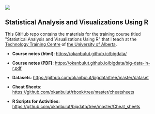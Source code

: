 ![](https://github.com/okanbulut/rbook/blob/master/cover.jpg)

## Statistical Analysis and Visualizations Using R

This GitHub repo contains the materials for the training course titled "Statistical Analysis and Visualizations Using R" that I teach at the [Technology Training Centre](https://www.ualberta.ca/technology-training/) of [the University of Alberta](https://www.ualberta.ca/).  


* **Course notes (html)**: <https://okanbulut.github.io/bigdata/>

* **Course notes (PDF)**: <https://okanbulut.github.io/bigdata/big-data-in-r.pdf>

* **Datasets**: <https://github.com/okanbulut/bigdata/tree/master/dataset>

* **Cheat Sheets**: <https://github.com/okanbulut/rbook/tree/master/cheatsheets>

* **R Scripts for Activities:** <https://github.com/okanbulut/bigdata/tree/master/Cheat_sheets>

